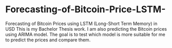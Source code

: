 # Forecasting-of-Bitcoin-Price-LSTM-
Forecasting of Bitcoin Prices using LSTM (Long-Short Term Memory) in USD 
This is my Bachelor Thesis work. I am also predicting the Bitcoin prices using ARIMA model. 
The goal is to test which model is more suitable for me to predict the prices and compare them. 
